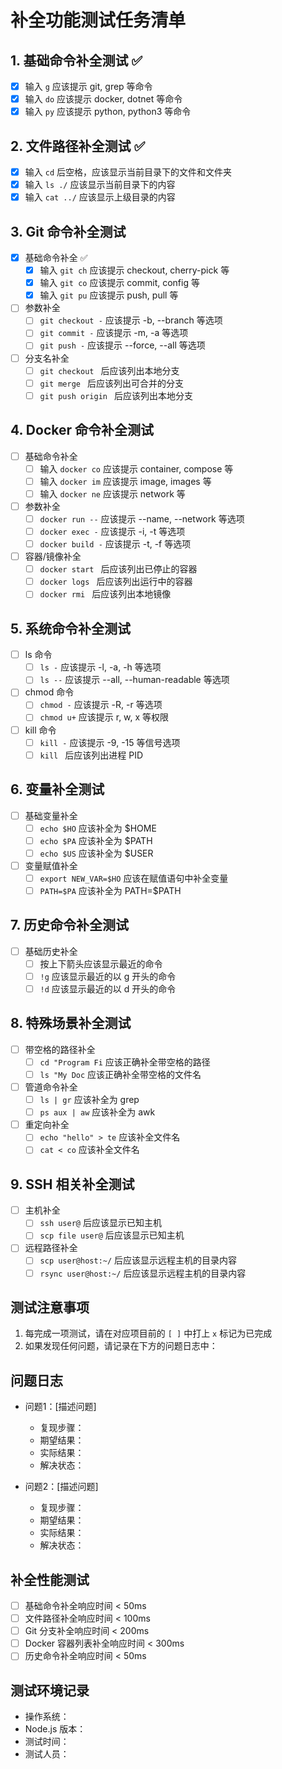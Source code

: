 # 补全功能测试任务清单

## 1. 基础命令补全测试 ✅
- [x] 输入 `g` 应该提示 git, grep 等命令
- [x] 输入 `do` 应该提示 docker, dotnet 等命令
- [x] 输入 `py` 应该提示 python, python3 等命令

## 2. 文件路径补全测试 ✅
- [x] 输入 `cd` 后空格，应该显示当前目录下的文件和文件夹
- [x] 输入 `ls ./` 应该显示当前目录下的内容
- [x] 输入 `cat ../` 应该显示上级目录的内容

## 3. Git 命令补全测试
- [x] 基础命令补全 ✅
  - [x] 输入 `git ch` 应该提示 checkout, cherry-pick 等
  - [x] 输入 `git co` 应该提示 commit, config 等
  - [x] 输入 `git pu` 应该提示 push, pull 等

- [ ] 参数补全
  - [ ] `git checkout -` 应该提示 -b, --branch 等选项
  - [ ] `git commit -` 应该提示 -m, -a 等选项
  - [ ] `git push -` 应该提示 --force, --all 等选项

- [ ] 分支名补全
  - [ ] `git checkout ` 后应该列出本地分支
  - [ ] `git merge ` 后应该列出可合并的分支
  - [ ] `git push origin ` 后应该列出本地分支

## 4. Docker 命令补全测试
- [ ] 基础命令补全
  - [ ] 输入 `docker co` 应该提示 container, compose 等
  - [ ] 输入 `docker im` 应该提示 image, images 等
  - [ ] 输入 `docker ne` 应该提示 network 等

- [ ] 参数补全
  - [ ] `docker run --` 应该提示 --name, --network 等选项
  - [ ] `docker exec -` 应该提示 -i, -t 等选项
  - [ ] `docker build -` 应该提示 -t, -f 等选项

- [ ] 容器/镜像补全
  - [ ] `docker start ` 后应该列出已停止的容器
  - [ ] `docker logs ` 后应该列出运行中的容器
  - [ ] `docker rmi ` 后应该列出本地镜像

## 5. 系统命令补全测试
- [ ] ls 命令
  - [ ] `ls -` 应该提示 -l, -a, -h 等选项
  - [ ] `ls --` 应该提示 --all, --human-readable 等选项

- [ ] chmod 命令
  - [ ] `chmod -` 应该提示 -R, -r 等选项
  - [ ] `chmod u+` 应该提示 r, w, x 等权限

- [ ] kill 命令
  - [ ] `kill -` 应该提示 -9, -15 等信号选项
  - [ ] `kill ` 后应该列出进程 PID

## 6. 变量补全测试
- [ ] 基础变量补全
  - [ ] `echo $HO` 应该补全为 $HOME
  - [ ] `echo $PA` 应该补全为 $PATH
  - [ ] `echo $US` 应该补全为 $USER

- [ ] 变量赋值补全
  - [ ] `export NEW_VAR=$HO` 应该在赋值语句中补全变量
  - [ ] `PATH=$PA` 应该补全为 PATH=$PATH

## 7. 历史命令补全测试
- [ ] 基础历史补全
  - [ ] 按上下箭头应该显示最近的命令
  - [ ] `!g` 应该显示最近的以 g 开头的命令
  - [ ] `!d` 应该显示最近的以 d 开头的命令

## 8. 特殊场景补全测试
- [ ] 带空格的路径补全
  - [ ] `cd "Program Fi` 应该正确补全带空格的路径
  - [ ] `ls "My Doc` 应该正确补全带空格的文件名

- [ ] 管道命令补全
  - [ ] `ls | gr` 应该补全为 grep
  - [ ] `ps aux | aw` 应该补全为 awk

- [ ] 重定向补全
  - [ ] `echo "hello" > te` 应该补全文件名
  - [ ] `cat < co` 应该补全文件名

## 9. SSH 相关补全测试
- [ ] 主机补全
  - [ ] `ssh user@` 后应该显示已知主机
  - [ ] `scp file user@` 后应该显示已知主机

- [ ] 远程路径补全
  - [ ] `scp user@host:~/` 后应该显示远程主机的目录内容
  - [ ] `rsync user@host:~/` 后应该显示远程主机的目录内容

## 测试注意事项
1. 每完成一项测试，请在对应项目前的 `[ ]` 中打上 `x` 标记为已完成
2. 如果发现任何问题，请记录在下方的问题日志中：

## 问题日志
- 问题1：[描述问题]
  - 复现步骤：
  - 期望结果：
  - 实际结果：
  - 解决状态：

- 问题2：[描述问题]
  - 复现步骤：
  - 期望结果：
  - 实际结果：
  - 解决状态：

## 补全性能测试
- [ ] 基础命令补全响应时间 < 50ms
- [ ] 文件路径补全响应时间 < 100ms
- [ ] Git 分支补全响应时间 < 200ms
- [ ] Docker 容器列表补全响应时间 < 300ms
- [ ] 历史命令补全响应时间 < 50ms

## 测试环境记录
- 操作系统：
- Node.js 版本：
- 测试时间：
- 测试人员： 